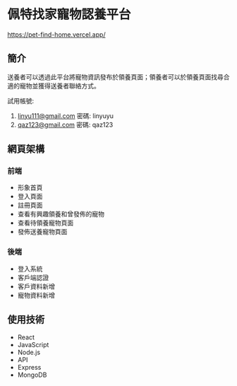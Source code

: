 # 佩特找家寵物認養平台

https://pet-find-home.vercel.app/

## 簡介
送養者可以透過此平台將寵物資訊發布於領養頁面；領養者可以於領養頁面找尋合適的寵物並獲得送養者聯絡方式。  
  
試用帳號:  
1. linyu111@gmail.com 密碼: linyuyu  
2. qaz123@gmail.com 密碼: qaz123

## 網頁架構
### 前端
- 形象首頁
- 登入頁面
- 註冊頁面
- 查看有興趣領養和曾發佈的寵物
- 查看待領養寵物頁面
- 發佈送養寵物頁面
### 後端
- 登入系統
- 客戶端認證
- 客戶資料新增
- 寵物資料新增
## 使用技術
- React
- JavaScript
- Node.js
- API
- Express
- MongoDB
